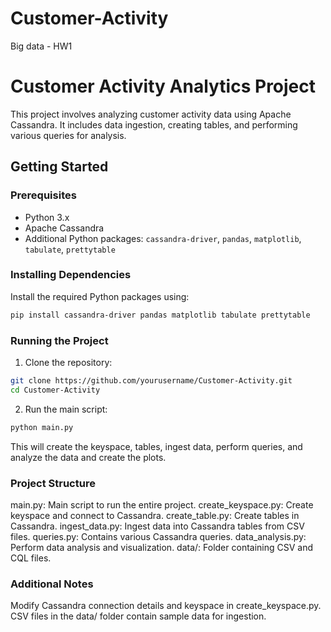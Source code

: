 # Customer-Activity

Big data - HW1

# Customer Activity Analytics Project

This project involves analyzing customer activity data using Apache Cassandra. It includes data ingestion, creating tables, and performing various queries for analysis.

## Getting Started

### Prerequisites

- Python 3.x
- Apache Cassandra
- Additional Python packages: `cassandra-driver`, `pandas`, `matplotlib`, `tabulate`, `prettytable`

### Installing Dependencies

Install the required Python packages using:

```bash
pip install cassandra-driver pandas matplotlib tabulate prettytable
```

### Running the Project

1. Clone the repository:

```bash
git clone https://github.com/yourusername/Customer-Activity.git
cd Customer-Activity
```

2. Run the main script:

```bash
python main.py
```

This will create the keyspace, tables, ingest data, perform queries, and analyze the data and create the plots.

### Project Structure

main.py: Main script to run the entire project.
create_keyspace.py: Create keyspace and connect to Cassandra.
create_table.py: Create tables in Cassandra.
ingest_data.py: Ingest data into Cassandra tables from CSV files.
queries.py: Contains various Cassandra queries.
data_analysis.py: Perform data analysis and visualization.
data/: Folder containing CSV and CQL files.

### Additional Notes

Modify Cassandra connection details and keyspace in create_keyspace.py.
CSV files in the data/ folder contain sample data for ingestion.
